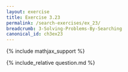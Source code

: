 ```yaml
---
layout: exercise
title: Exercise 3.23
permalink: /search-exercises/ex_23/
breadcrumb: 3-Solving-Problems-By-Searching
canonical_id: ch3ex23
---
```


{% include mathjax_support %}
<div id="hiddden">{% include_relative question.md %}</div>